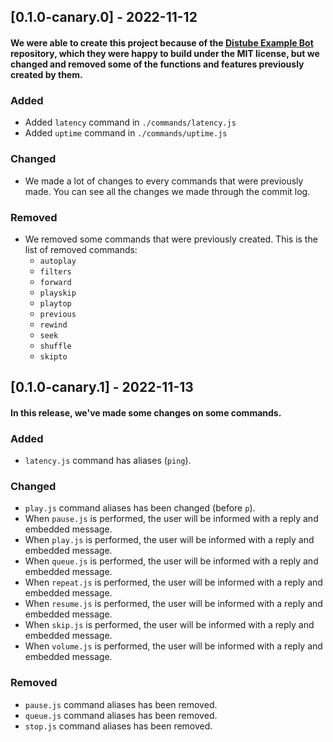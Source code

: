 
## [0.1.0-canary.0] - 2022-11-12
#### We were able to create this project because of the [Distube Example Bot](https://github.com/distubejs/example) repository, which they were happy to build under the MIT license, but we changed and removed some of the functions and features previously created by them.

### Added

- Added ```latency``` command in ```./commands/latency.js```
- Added ```uptime``` command in ```./commands/uptime.js```

### Changed

- We made a lot of changes to every commands that were previously made. You can see all the changes we made through the commit log.

### Removed

- We removed some commands that were previously created. This is the list of removed commands: 
  - ```autoplay```
  - ```filters```
  - ```forward```
  - ```playskip```
  - ```playtop```
  - ```previous```
  - ```rewind```
  - ```seek```
  - ```shuffle```
  - ```skipto```

## [0.1.0-canary.1] - 2022-11-13
#### In this release, we've made some changes on some commands.

### Added
- `latency.js` command has aliases (`ping`).

### Changed
- `play.js` command aliases has been changed (before `p`).
- When `pause.js` is performed, the user will be informed with a reply and embedded message.
- When `play.js` is performed, the user will be informed with a reply and embedded message.
- When `queue.js` is performed, the user will be informed with a reply and embedded message.
- When `repeat.js` is performed, the user will be informed with a reply and embedded message.
- When `resume.js` is performed, the user will be informed with a reply and embedded message.
- When `skip.js` is performed, the user will be informed with a reply and embedded message.
- When `volume.js` is performed, the user will be informed with a reply and embedded message.

### Removed
- `pause.js` command aliases has been removed.
- `queue.js` command aliases has been removed.
- `stop.js` command aliases has been removed.